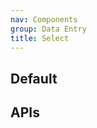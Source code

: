 ```yaml
---
nav: Components
group: Data Entry
title: Select
---
```


## Default

<code src="./demos/index.tsx" nopadding></code>

## APIs
